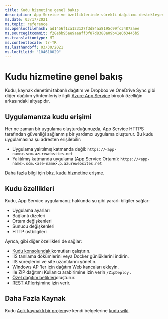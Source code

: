 ```yaml
---
title: Kudu hizmetine genel bakış
description: App Service ve özelliklerinde sürekli dağıtımı destekleyen motor hakkında bilgi edinin.
ms.date: 03/17/2021
ms.topic: reference
ms.openlocfilehash: ad1456f1ca123127f3d84aa8195c99fc34872aee
ms.sourcegitcommit: f28ebb95ae9aaaff3f87d8388a09b41e0b3445b5
ms.translationtype: MT
ms.contentlocale: tr-TR
ms.lasthandoff: 03/30/2021
ms.locfileid: "104610029"
---
```

# <a name="kudu-service-overview"></a>Kudu hizmetine genel bakış

Kudu, kaynak denetimi tabanlı dağıtım ve Dropbox ve OneDrive Sync gibi diğer dağıtım yöntemleriyle ilgili [Azure App Service](overview.md) birçok özelliğin arkasındaki altyapıdır. 

## <a name="access-kudu-for-your-app"></a>Uygulamanıza kudu erişimi
Her ne zaman bir uygulama oluşturduğunuzda, App Service HTTPS tarafından güvenliği sağlanmış bir yardımcı uygulama oluşturur. Bu kudu uygulamasına şu adresten erişilebilir:

- Uygulama yalıtılmış katmanda değil: `https://<app-name>.scm.azurewebsites.net`
- Yalıtılmış katmanda uygulama (App Service Ortamı): `https://<app-name>.scm.<ase-name>.p.azurewebsites.net`

Daha fazla bilgi için bkz. [kudu hizmetine erişme](https://github.com/projectkudu/kudu/wiki/Accessing-the-kudu-service).

## <a name="kudu-features"></a>Kudu özellikleri

Kudu, App Service uygulamanız hakkında şu gibi yararlı bilgiler sağlar:

- Uygulama ayarları
- Bağlantı dizeleri
- Ortam değişkenleri
- Sunucu değişkenleri
- HTTP üstbilgileri

Ayrıca, gibi diğer özellikleri de sağlar:

- [Kudu konsolundaki](https://github.com/projectkudu/kudu/wiki/Kudu-console)komutları çalıştırın.
- IIS tanılama dökümlerini veya Docker günlüklerini indirin.
- IIS süreçlerini ve site uzantılarını yönetin.
- Windows AP 'ler için dağıtım Web kancaları ekleyin.
- İle ZIP dağıtımı Kullanıcı arabirimine izin verin `/ZipDeploy` .
- [Özel dağıtım betikleri](https://github.com/projectkudu/kudu/wiki/Custom-Deployment-Script)oluşturur.
- [REST API](https://github.com/projectkudu/kudu/wiki/REST-API)erişimine izin verir.

## <a name="more-resources"></a>Daha Fazla Kaynak

Kudu [Açık kaynaklı bir projem](https://github.com/projectkudu/kudu)ve kendi belgelerine [kudu wiki](https://github.com/projectkudu/kudu/wiki).

